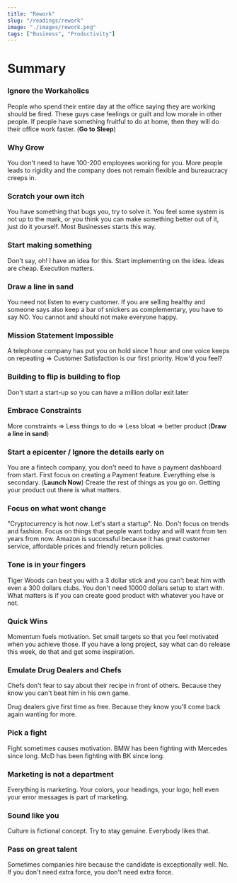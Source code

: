 ```yaml
---
title: "Rework"
slug: "/readings/rework"
image: "./images/rework.png"
tags: ["Business", "Productivity"]
---
```


# Summary

### **Ignore the Workaholics**

People who spend their entire day at the office saying they are working should be fired. These guys case feelings or guilt and low morale in other people. If people have something fruitful to do at home, then they will do their office work faster. (**Go to Sleep**)

### **Why Grow**

You don't need to have 100-200 employees working for you. More people leads to rigidity and the company does not remain flexible and bureaucracy creeps in.

### **Scratch your own itch**

You have something that bugs you, try to solve it. You feel some system is not up to the mark, or you think you can make something better out of it, just do it yourself. Most Businesses starts this way.

### **Start making something**

Don't say, oh! I have an idea for this. Start implementing on the idea. Ideas are cheap. Execution matters.

### **Draw a line in sand**

You need not listen to every customer. If you are selling healthy and someone says also keep a bar of snickers as complementary, you have to say NO. You cannot and should not make everyone happy.

### **Mission Statement Impossible**

A telephone company has put you on hold since 1 hour and one voice keeps on repeating ⇒ Customer Satisfaction is our first priority. How'd you feel?

### **Building to flip is building to flop**

Don't start a start-up so you can have a million dollar exit later

### **Embrace Constraints**

More constraints ⇒ Less things to do ⇒ Less bloat ⇒ better product (**Draw a line in sand**)

### **Start a epicenter / Ignore the details early on**

You are a fintech company, you don't need to have a payment dashboard from start. First focus on creating a Payment feature. Everything else is secondary. (**Launch Now**) Create the rest of things as you go on. Getting your product out there is what matters.

### **Focus on what wont change**

"Cryptocurrency is hot now. Let's start a startup". No. Don't focus on trends and fashion. Focus on things that people want today and will want from ten years from now. Amazon is successful because it has great customer service, affordable prices and friendly return policies.

### **Tone is in your fingers**

Tiger Woods can beat you with a 3 dollar stick and you can't beat him with even a 300 dollars clubs. You don't need 10000 dollars setup to start with. What matters is if you can create good product with whatever you have or not.

### **Quick Wins**

Momentum fuels motivation. Set small targets so that you feel motivated when you achieve those. If you have a long project, say what can do release this week, do that and get some inspiration.

### Emulate Drug Dealers and Chefs

Chefs don't fear to say about their recipe in front of others. Because they know you can't beat him in his own game.

Drug dealers give first time as free. Because they know you'll come back again wanting for more.

### Pick a fight

Fight sometimes causes motivation. BMW has been fighting with Mercedes since long. McD has been fighting with BK since long.

### Marketing is not a department

Everything is marketing. Your colors, your headings, your logo; hell even your error messages is part of marketing.

### Sound like you

Culture is fictional concept. Try to stay genuine. Everybody likes that.

### Pass on great talent

Sometimes companies hire because the candidate is exceptionally well. No. If you don't need extra force, you don't need extra force.
